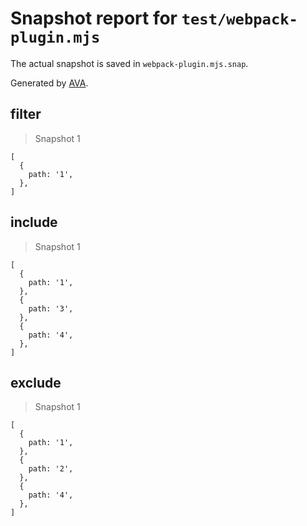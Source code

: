 # Snapshot report for `test/webpack-plugin.mjs`

The actual snapshot is saved in `webpack-plugin.mjs.snap`.

Generated by [AVA](https://avajs.dev).

## filter

> Snapshot 1

    [
      {
        path: '1',
      },
    ]

## include

> Snapshot 1

    [
      {
        path: '1',
      },
      {
        path: '3',
      },
      {
        path: '4',
      },
    ]

## exclude

> Snapshot 1

    [
      {
        path: '1',
      },
      {
        path: '2',
      },
      {
        path: '4',
      },
    ]
